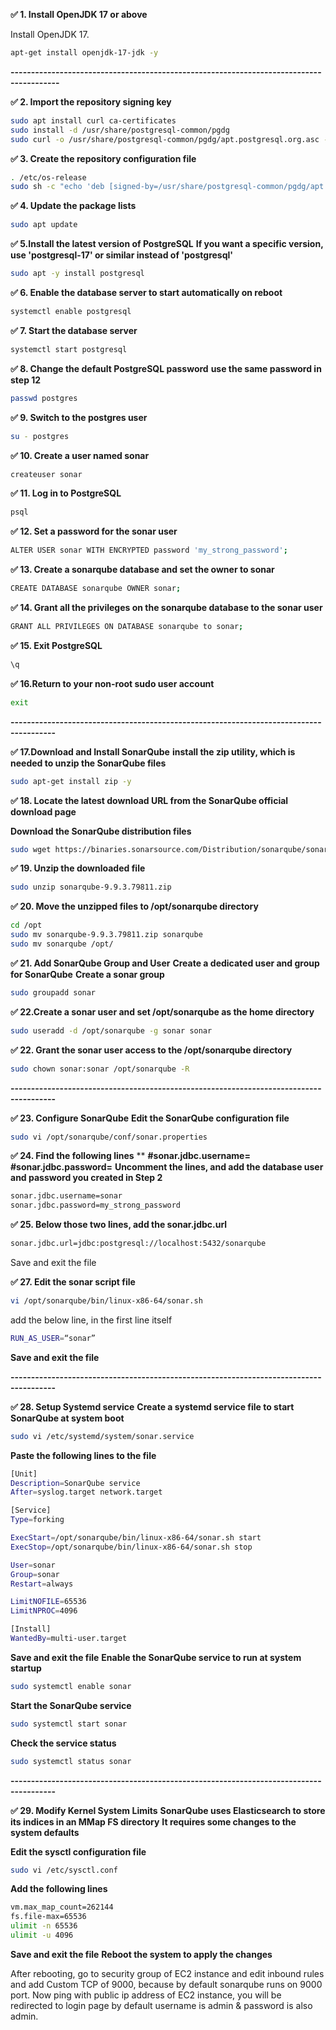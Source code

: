 **✅ 1. Install OpenJDK 17 or above**


Install OpenJDK 17.
```bash
apt-get install openjdk-17-jdk -y
```

**----------------------------------------------------------------------------------------**

**✅ 2. Import the repository signing key**
```bash
sudo apt install curl ca-certificates
sudo install -d /usr/share/postgresql-common/pgdg
sudo curl -o /usr/share/postgresql-common/pgdg/apt.postgresql.org.asc --fail https://www.postgresql.org/media/keys/ACCC4CF8.asc
```
 
**✅ 3. Create the repository configuration file**

```bash
. /etc/os-release
sudo sh -c "echo 'deb [signed-by=/usr/share/postgresql-common/pgdg/apt.postgresql.org.asc] https://apt.postgresql.org/pub/repos/apt $VERSION_CODENAME-pgdg main' > /etc/apt/sources.list.d/pgdg.list"
```

**✅ 4. Update the package lists**
```bash
sudo apt update
```

**✅ 5.Install the latest version of PostgreSQL**
 **If you want a specific version, use 'postgresql-17' or similar instead of 'postgresql'**
```bash
sudo apt -y install postgresql
```

**✅ 6. Enable the database server to start automatically on reboot**
```bash
systemctl enable postgresql
```
**✅ 7. Start the database server**
```bash
systemctl start postgresql
```
**✅ 8. Change the default PostgreSQL password**
**use the same password in step 12**
```bash
passwd postgres
```
**✅ 9. Switch to the postgres user**
```bash
su - postgres
```
**✅ 10. Create a user named sonar**
```bash
createuser sonar
```
**✅ 11. Log in to PostgreSQL**
```bash
psql
```
**✅ 12. Set a password for the sonar user**
```bash
ALTER USER sonar WITH ENCRYPTED password 'my_strong_password';
```
**✅ 13. Create a sonarqube database and set the owner to sonar**
```bash
CREATE DATABASE sonarqube OWNER sonar;
```
**✅ 14. Grant all the privileges on the sonarqube database to the sonar user**
```bash
GRANT ALL PRIVILEGES ON DATABASE sonarqube to sonar;
```
**✅ 15. Exit PostgreSQL**
```bash
\q
```
**✅ 16.Return to your non-root sudo user account**
```bash
exit
```
**---------------------------------------------------------------------------------------**


**✅ 17.Download and Install SonarQube**
  **install the zip utility, which is needed to unzip the SonarQube files**
```bash
sudo apt-get install zip -y
```
 **✅ 18. Locate the latest download URL from the SonarQube official download page**

**Download the SonarQube distribution files**
```bash
sudo wget https://binaries.sonarsource.com/Distribution/sonarqube/sonarqube-9.9.3.79811.zip
```
**✅ 19. Unzip the downloaded file**
```bash
sudo unzip sonarqube-9.9.3.79811.zip
```
**✅ 20. Move the unzipped files to /opt/sonarqube directory**
```bash
cd /opt
sudo mv sonarqube-9.9.3.79811.zip sonarqube
sudo mv sonarqube /opt/
```
**✅ 21. Add SonarQube Group and User**
**Create a dedicated user and group for SonarQube**
**Create a sonar group**
```bash
sudo groupadd sonar
```
**✅ 22.Create a sonar user and set /opt/sonarqube as the home directory**
```bash
sudo useradd -d /opt/sonarqube -g sonar sonar
```
**✅ 22. Grant the sonar user access to the /opt/sonarqube directory**
```bash
sudo chown sonar:sonar /opt/sonarqube -R
```

**---------------------------------------------------------------------------------------**

**✅ 23. Configure SonarQube**
 **Edit the SonarQube configuration file**
```bash
sudo vi /opt/sonarqube/conf/sonar.properties
```
**✅ 24. Find the following lines**
**
**#sonar.jdbc.username=**
**#sonar.jdbc.password=**
**Uncomment the lines, and add the database user and password you created in Step 2**
```bash
sonar.jdbc.username=sonar
sonar.jdbc.password=my_strong_password
```
**✅ 25. Below those two lines, add the sonar.jdbc.url**
```bash
sonar.jdbc.url=jdbc:postgresql://localhost:5432/sonarqube
```
Save and exit the file


**✅ 27. Edit the sonar script file**
```bash
vi /opt/sonarqube/bin/linux-x86-64/sonar.sh
```
add the below line, in the first line itself
```bash
RUN_AS_USER=“sonar”
```


**Save and exit the file**


**---------------------------------------------------------------------------------------**

**✅ 28. Setup Systemd service**
 **Create a systemd service file to start SonarQube at system boot**
```bash
sudo vi /etc/systemd/system/sonar.service
```

**Paste the following lines to the file**
```bash
[Unit]
Description=SonarQube service
After=syslog.target network.target

[Service]
Type=forking

ExecStart=/opt/sonarqube/bin/linux-x86-64/sonar.sh start
ExecStop=/opt/sonarqube/bin/linux-x86-64/sonar.sh stop

User=sonar
Group=sonar
Restart=always

LimitNOFILE=65536
LimitNPROC=4096

[Install]
WantedBy=multi-user.target
```
**Save and exit the file**
**Enable the SonarQube service to run at system startup**
```bash
sudo systemctl enable sonar
 ```
**Start the SonarQube service**
```bash
sudo systemctl start sonar
```
**Check the service status**
```bash
sudo systemctl status sonar
```
**---------------------------------------------------------------------------------------**

**✅ 29. Modify Kernel System Limits**
**SonarQube uses Elasticsearch to store its indices in an MMap FS directory**
**It requires some changes to the system defaults**

 **Edit the sysctl configuration file**
```bash
sudo vi /etc/sysctl.conf
```
**Add the following lines**
```bash
vm.max_map_count=262144
fs.file-max=65536
ulimit -n 65536
ulimit -u 4096
```
**Save and exit the file**
**Reboot the system to apply the changes**


After rebooting, go to security group of EC2 instance and edit inbound rules and add Custom TCP of 9000, 
because by default sonarqube runs on 9000 port. 
Now ping with public ip address of EC2 instance,
you will be redirected to login page
by default username is admin & password is also admin.
